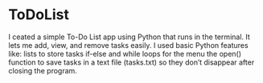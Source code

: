 # ToDoList
I ceated a simple To-Do List app using Python that runs in the terminal. It lets me add, view, and remove tasks easily.
I used basic Python features like:
lists to store tasks
if-else and while loops for the menu
the open() function to save tasks in a text file (tasks.txt) so they don’t disappear after closing the program.
